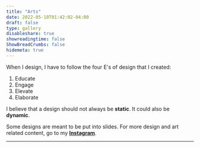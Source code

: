 ```yaml
---
title: "Arts"
date: 2022-05-10T01:42:02-04:00
draft: false
type: gallery
disableshare: true
showreadingtime: false
ShowBreadCrumbs: false
hidemeta: true
---
```


When I design, I have to follow the four E's of design that I created:
1. Educate
2. Engage
3. Elevate
4. Elaborate

I believe that a design should not always be **static**. It could also be **dynamic**.

Some designs are meant to be put into slides. For more design and art related content, go to my [**Instagram**](https://www.instagram.com/brief.look).

---